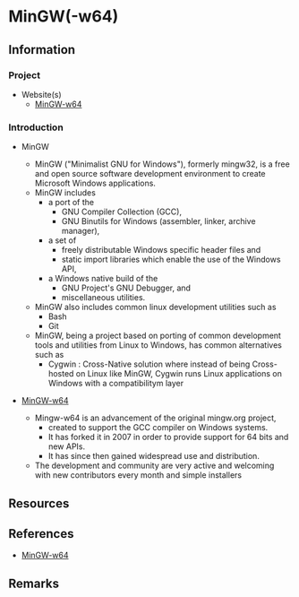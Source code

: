 # MinGW(-w64)

## Information
### Project
- Website(s)
    + [MinGW-w64](https://www.mingw-w64.org/)

### Introduction
- MinGW
    + MinGW ("Minimalist GNU for Windows"), formerly mingw32, is a free and open source software development environment to create Microsoft Windows applications.
    - MinGW includes 
        - a port of the 
            + GNU Compiler Collection (GCC), 
            + GNU Binutils for Windows (assembler, linker, archive manager), 
        - a set of 
            + freely distributable Windows specific header files and 
            + static import libraries which enable the use of the Windows API, 
        - a Windows native build of the 
            + GNU Project's GNU Debugger, and 
            + miscellaneous utilities.
    - MinGW also includes common linux development utilities such as
        + Bash
        + Git
    - MinGW, being a project based on porting of common development tools and utilities from Linux to Windows, has common alternatives such as 
        + Cygwin : Cross-Native solution where instead of being Cross-hosted on Linux like MinGW, Cygwin runs Linux applications on Windows with a compatibilitym layer

- [MinGW-w64](mingw-w64.md)
    - Mingw-w64 is an advancement of the original mingw.org project, 
        + created to support the GCC compiler on Windows systems. 
        + It has forked it in 2007 in order to provide support for 64 bits and new APIs. 
        + It has since then gained widespread use and distribution.
    + The development and community are very active and welcoming with new contributors every month and simple installers

## Resources

## References
+ [MinGW-w64](https://www.mingw-w64.org/)

## Remarks

